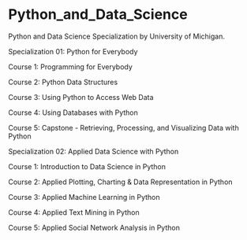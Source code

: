 # Python_and_Data_Science
Python and Data Science Specialization by University of Michigan.

Specialization 01: Python for Everybody

Course 1: Programming for Everybody

Course 2: Python Data Structures

Course 3: Using Python to Access Web Data

Course 4: Using Databases with Python

Course 5: Capstone - Retrieving, Processing, and Visualizing Data with Python

Specialization 02: Applied Data Science with Python

Course 1: Introduction to Data Science in Python

Course 2: Applied Plotting, Charting & Data Representation in Python

Course 3: Applied Machine Learning in Python

Course 4: Applied Text Mining in Python

Course 5: Applied Social Network Analysis in Python
